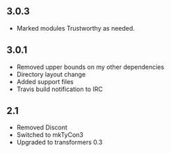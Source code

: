 3.0.3
-----
* Marked modules Trustworthy as needed.

3.0.1
-----
* Removed upper bounds on my other dependencies
* Directory layout change
* Added support files
* Travis build notification to IRC

2.1
---
* Removed Discont
* Switched to mkTyCon3
* Upgraded to transformers 0.3
